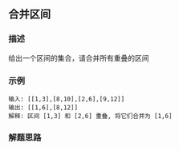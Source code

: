 ## 合并区间

### 描述

给出一个区间的集合，请合并所有重叠的区间

### 示例

```
输入: [[1,3],[8,10],[2,6],[9,12]]
输出: [[1,6],[8,12]]
解释: 区间 [1,3] 和 [2,6] 重叠, 将它们合并为 [1,6]
```

### 解题思路

 